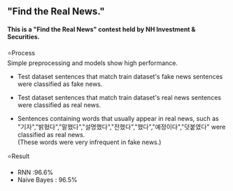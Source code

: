 ## "Find the Real News."

#### This is a "Find the Real News" contest held by NH Investment & Securities. 

⭐Process <br/>
Simple preprocessing and models show high performance.

- Test dataset sentences that match train dataset's fake news sentences were classified as fake news.
- Test dataset sentences that match train dataset's real news sentences were classified as real news.

- Sentences containing words that usually appear in real news, such as "기자","밝혔다","말했다","설명했다","전했다","했다","예정이다","덧붙였다" were classified as real news. </br>
(These words were very infrequent in fake news.)

⭐Result <br/>
- RNN :96.6%
- Naive Bayes : 96.5%
